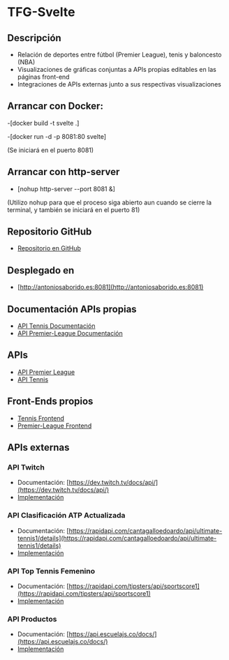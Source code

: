 # TFG-Svelte

## Descripción
- Relación de deportes entre fútbol (Premier League), tenis y baloncesto (NBA)
- Visualizaciones de gráficas conjuntas a APIs propias editables en las páginas front-end
- Integraciones de APIs externas junto a sus respectivas visualizaciones

## Arrancar con Docker:

-[docker build -t svelte .]

-[docker run -d -p 8081:80 svelte]

(Se iniciará en el puerto 8081)

## Arrancar con http-server

- [nohup http-server --port 8081 &]

(Utilizo nohup para que el proceso siga abierto aun cuando se cierre la terminal, y también se iniciará en el puerto 81)

## Repositorio GitHub
- [Repositorio en GitHub](https://github.com/Antoniiosc7/TFG-Svelte)

## Desplegado en
- [http://antoniosaborido.es:8081](http://antoniosaborido.es:8081)


## Documentación APIs propias
- [API Tennis Documentación](https://www.postman.com/crimson-station-718549/workspace/tfg/documentation/26629937-bf224f9d-cdf1-486f-ae09-1ff7eaa290da?entity=&branch=&version=)
- [API Premier-League Documentación](https://www.postman.com/crimson-station-718549/workspace/tfg/documentation/26629937-0e9f6df9-5922-40b3-a79e-b8d840f990df?entity=&branch=&version=)

## APIs
- [API Premier League](http://antoniosaborido.es/api/v2/premier-league)
- [API Tennis](http://antoniosaborido.es/api/v2/tennis)

## Front-Ends propios
- [Tennis Frontend](http://antoniosaborido.es:8081/#/Tennis)
- [Premier-League Frontend](http://antoniosaborido.es:8081/#/Premier-League)



## APIs externas
### API Twitch
- Documentación: [https://dev.twitch.tv/docs/api/](https://dev.twitch.tv/docs/api/)
- [Implementación](http://antoniosaborido.es:8081/#/twitchHub)

### API Clasificación ATP Actualizada
- Documentación: [https://rapidapi.com/cantagalloedoardo/api/ultimate-tennis1/details](https://rapidapi.com/cantagalloedoardo/api/ultimate-tennis1/details)
- [Implementación](http://antoniosaborido.es:8081/#/topTennis)

### API Top Tennis Femenino
- Documentación: [https://rapidapi.com/tipsters/api/sportscore1](https://rapidapi.com/tipsters/api/sportscore1)
- [Implementación](http://antoniosaborido.es:8081/#/tennisFem)

### API Productos
- Documentación: [https://api.escuelajs.co/docs/](https://api.escuelajs.co/docs/)
- [Implementación](http://antoniosaborido.es:8081/#/Productos)
